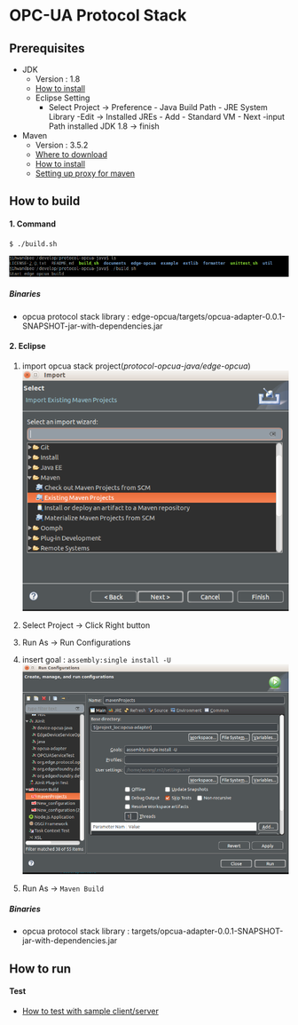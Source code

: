 OPC-UA Protocol Stack
================================

## Prerequisites ##

- JDK
  - Version : 1.8
  - [How to install](https://docs.oracle.com/javase/8/docs/technotes/guides/install/linux_jdk.html)
  - Eclipse Setting
     - Select Project -> Preference - Java Build Path - JRE System Library -Edit -> 
            Installed JREs - Add - Standard VM - Next -input Path installed JDK 1.8 -> finish 
- Maven
  - Version : 3.5.2
  - [Where to download](https://maven.apache.org/download.cgi)
  - [How to install](https://maven.apache.org/install.html)
  - [Setting up proxy for maven](https://maven.apache.org/guides/mini/guide-proxies.html)

## How to build  ##

#### 1. Command ####

```shell
$ ./build.sh
```
 ![build_stack](../documents/readme_images/build_stack.png)

##### Binaries #####
- opcua protocol stack library : edge-opcua/targets/opcua-adapter-0.0.1-SNAPSHOT-jar-with-dependencies.jar

#### 2. Eclipse ####

1. import opcua stack project(*protocol-opcua-java/edge-opcua*)
 ![build_2_1](../documents/readme_images/build_2_1.png)

2. Select Project -> Click Right button

3. Run As -> Run Configurations

4. insert goal : `assembly:single install -U`
   ![build_2_2](../documents/readme_images/build_2_2.png)

5. Run As -> `Maven Build`

##### Binaries #####
- opcua protocol stack library : targets/opcua-adapter-0.0.1-SNAPSHOT-jar-with-dependencies.jar

## How to run ##

#### Test ####
  - [How to test with sample client/server](../example/README.md)
